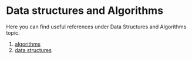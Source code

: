 # Data structures and Algorithms

Here you can find useful references under Data Structures and Algorithms topic.

1. [algorithms](https://github.com/hqxsn/Awesome-Bookmarks-From-Globe/tree/master/Dsts_and_algorithms/algorithms)
2. [data structures](https://github.com/hqxsn/Awesome-Bookmarks-From-Globe/tree/master/Dsts_and_algorithms/data_structures)

